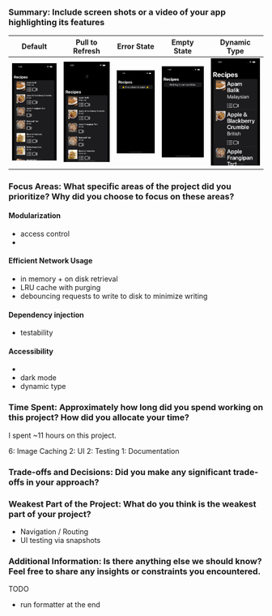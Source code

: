 ### Summary: Include screen shots or a video of your app highlighting its features
 
| Default | Pull to Refresh | Error State | Empty State | Dynamic Type
|-|-|-|-|-|
|![Default](/screenshots/default.png "Default")|![Refresh](/screenshots/refresh.png "Refresh")|![Error](/screenshots/error.png "Error")|![Empty](/screenshots/empty.png "Empty")| ![Dynamic Type](/screenshots/dynamic_type.png "Dynamic Type")|

### Focus Areas: What specific areas of the project did you prioritize? Why did you choose to focus on these areas?
 
#### Modularization
- access control
- 

#### Efficient Network Usage
- in memory + on disk retrieval
- LRU cache with purging
- debouncing requests to write to disk to minimize writing


#### Dependency injection
- testability

#### Accessibility
- 
- dark mode
- dynamic type



### Time Spent: Approximately how long did you spend working on this project? How did you allocate your time?

I spent ~11 hours on this project.

6: Image Caching
2: UI
2: Testing
1: Documentation

### Trade-offs and Decisions: Did you make any significant trade-offs in your approach?

### Weakest Part of the Project: What do you think is the weakest part of your project?

- Navigation / Routing
- UI testing via snapshots


### Additional Information: Is there anything else we should know? Feel free to share any insights or constraints you encountered.


TODO
- run formatter at the end

